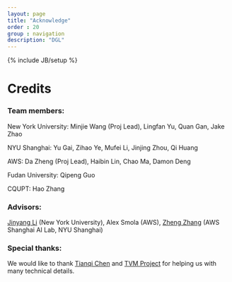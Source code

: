 ```yaml
---
layout: page
title: "Acknowledge"
order : 20
group : navigation
description: "DGL"
---
```

{% include JB/setup %}

# Credits

### Team members:
New York University: Minjie Wang (Proj Lead), Lingfan Yu, Quan Gan, Jake Zhao

NYU Shanghai: Yu Gai, Zihao Ye, Mufei Li, Jinjing Zhou, Qi Huang

AWS: Da Zheng (Proj Lead), Haibin Lin, Chao Ma, Damon Deng

Fudan University: Qipeng Guo

CQUPT: Hao Zhang

### Advisors:
[Jinyang Li](http://www.news.cs.nyu.edu/~jinyang/) (New York University), 
Alex Smola (AWS), 
[Zheng Zhang](https://shanghai.nyu.edu/academics/faculty/directory/zheng-zhang) 
(AWS Shanghai AI Lab, NYU Shanghai)


### Special thanks: 

We would like to thank [Tianqi Chen](https://homes.cs.washington.edu/~tqchen/) 
and [TVM Project](https://tvm.ai/) for helping us with many technical details.

